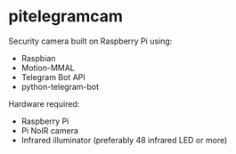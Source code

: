 # pitelegramcam
Security camera built on Raspberry Pi using:
* Raspbian
* Motion-MMAL
* Telegram Bot API
* python-telegram-bot

Hardware required:
* Raspberry Pi
* Pi NoIR camera
* Infrared illuminator (preferably 48 infrared LED or more)
